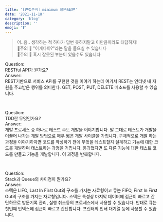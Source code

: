 ```yaml
---
title: '[면접준비] minimum 질문&답변'
date: '2021-11-18'
category: 'blog'
description: ''
emoji: '❓'
---
```


> 어..음.. 생각하는 척 하다가 답변 못하지말고  이만큼이라도 대답하자! <br/>
> 🚩주의 🚩 "이게다야?"라는 말을 들으실 수 있습니다<br/>
> 🚩주의 🚩 혹시 잘못된 부분이 있을수도 있습니다

Question:<br/>
RESTful API가 뭔가요?<br/>
Answer:<br/>
REST기반으로 서비스 API를 구현한 것을 이야기 하는데 여기서 REST는 인터넷 내 자원을 주고받은 행위를 의미한다. GET, POST, PUT, DELETE 메소드를 사용할 수 있습니다.

<br/>

Question:<br/>
TDD란 무엇인가요?<br/>
Answer:<br/>
개발 프로세스 중 하나로 테스드 주도 개발을 이야기합니다. 말 그대로 테스트가 개발을 이끌어 나가는 개발 방법으로 매우 짧은 개발 사이클을 가집니다. 구체적으로 개발 하는 과정을 이야기하자면 코드를 작성하기 전에 무엇을 테스트할지 설계하고 기능에 대한 코드를 개발하며 테스트하는 과정을 거칩니다. 통과했다면 또 다른 기능에 대한 테스트 코드를 만들고 기능을 개발합니다. 이 과정을 반복합니다.

<br/>

Question:<br/>
Stack과 Queue의 차이점이 뭔가요?<br/>
Answer:<br/>
스택은 LIFO, Last In First Out의 구조를 가지는 자료형이고 큐는 FIFO, First In First Out의 구조를 가지는 자료형입니다. 스택은 특성상 마지막 데이터에 접근이 빠르고 간단하므로 방문기록 관리, 실행 취소등의 프로세스에서 사용할 수 있습니다. 반대로 큐는 첫번째 인덱스에 접근이 빠르고 간단합니다. 프린터의 인쇄 대기열 등에 사용할 수 있습니다. 
